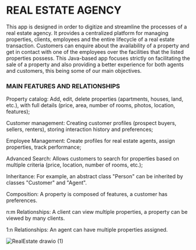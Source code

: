 # REAL ESTATE AGENCY 
This app is designed in order to digitize and streamline the processes of a real estate agency. It provides a centralized platform for managing properties, clients, employees and the entire lifecycle of a real estate transaction. Customers can enquire about the availability of a property and get in contact with one of the employees over the facilities that the listed properties possess. This Java-based app focuses strictly on facilitating the sale of a property and also providing a better experience for both agents and customers, this being some of our main objectives.

### MAIN FEATURES AND RELATIONSHIPS

Property catalog: Add, edit, delete properties (apartments, houses, land, etc.), with full details (price, area, number of rooms, photos, location, features);

Customer management: Creating customer profiles (prospect buyers, sellers, renters), storing interaction history and preferences;

Employee Management: Create profiles for real estate agents, assign properties, track performance;

Advanced Search: Allows customers to search for properties based on multiple criteria (price, location, number of rooms, etc.);

Inheritance: For example, an abstract class "Person" can be inherited by classes "Customer" and "Agent".

Composition: A property is composed of features, a customer has preferences.

n:m Relationships: A client can view multiple properties, a property can be viewed by many clients.

1:n Relationships: An agent can have multiple properties assigned.

![RealEstate drawio (1)](https://github.com/user-attachments/assets/3d4fed29-058d-4d25-95f5-76f60eeee3e3)


